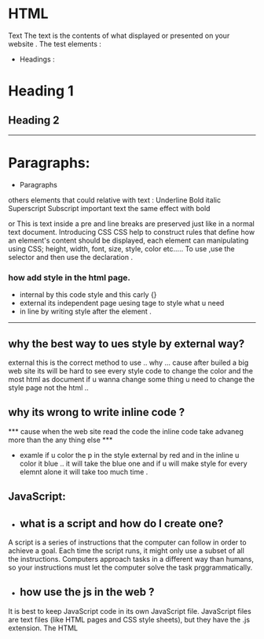 # HTML

Text The text is the contents of what displayed or presented on your website .
The test elements :

* Headings :
# Heading 1
## Heading 2
___________
# Paragraphs:
* Paragraphs

others elements that could relative with text : Underline Bold italic Superscript Subscript important text the same effect with bold

or 
    This is text inside a pre
    and line breaks are preserved
    just like in a normal text document.
Introducing CSS CSS help to construct rules that define how an element's content should be displayed, each element can manipulating using CSS; height, width, font, size, style, color etc..... To use ,use the selector and then use the declaration .

### how add style in the html page.
* internal by this code style and this carly {}
* external its independent page uesing tage to style what u need
* in line by writing style after the element .
_______________________________

## why the best way to ues style by external way? 

external this is the correct method to use .. why ... cause after builed a big web site its will be hard to see every style code to change the color and the most html as document if u wanna change some thing u need to change the style page not the html ..
## why its wrong to write inline code ?
*** cause when the web site read the code the inline code take advaneg more than the any thing else ***
* examle if u color the p in the style external by red and in the inline u color it blue .. it will take the blue one and if u will make style for every elemnt alone it will take too much time .

## JavaScript:
* ## what is a script and how do I create one?

 A script is a series of instructions that the computer can follow in order to achieve a goal. Each time the script runs, it might only use a subset of all the instructions. Computers approach tasks in a different way than humans, so your instructions must let the computer solve the task prggrammatically.

* ## how use the js in the web ?
It is best to keep JavaScript code in its own JavaScript file. JavaScript files are text files (like HTML pages and CSS style sheets), but they have the .js extension. The HTML <script> element is used in HTML pages to tell the browser to load the JavaScript file (rather like the element can be used to load a CSS file). If you view the source code of the page in the browser, the JavaScript will not have changed the HTML, because the script works with the model of the web page that the browser has created.